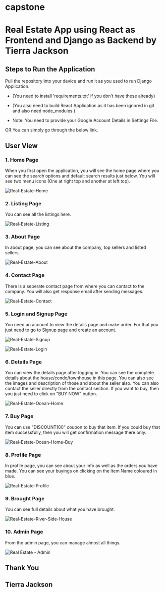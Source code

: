 # capstone

# Real Estate App using React as Frontend and Django as Backend by Tierra Jackson

## Steps to Run the Application

Pull the repository into your device and run it as you used to run Django Application.

- (You need to install 'requirements.txt' if you don't have these already)

- (You also need to build React Application as it has been ignored in git and also need node_modules.)

- Note: You need to provide your Google Account Details in Settings File.

OR You can simply go through the below link.

## User View

### 1. Home Page

When you first open the application, you will see the home page where you can see the search options and default search results just below. You will see two menu icons (One at right top and another at left top).

![Real-Estate-Home](https://github.com/LadyHazle2010/capstone/blob/main/images/Home.png)

### 2. Listing Page

You can see all the listings here.

![Real-Estate-Listing](https://github.com/LadyHazle2010/capstone/blob/main/images/Listing.png)

### 3. About Page

In about page, you can see about the company, top sellers and listed sellers.

![Real-Estate-About](https://github.com/LadyHazle2010/capstone/blob/main/images/About.png)

### 4. Contact Page

There is a seperate contact page from where you can contact to the company. You will also get response email after sending messages.

![Real-Estate-Contact](https://github.com/LadyHazle2010/capstone/blob/main/images/Contact.png)

### 5. Login and Signup Page

You need an account to view the details page and make order. For that you just need to go to Signup page and create an account.

![Real-Estate-Signup](https://github.com/LadyHazle2010/capstone/blob/main/images/Signup.png)

![Real-Estate-Login](https://github.com/LadyHazle2010/capstone/blob/main/images/Login.png)

### 6. Details Page

You can view the details page after logging in. You can see the complete details about the house/condo/townhouse in this page. You can also see the images and description of those and about the seller also. You can also contact the seller directly from the contact section.
If you want to buy, then you just need to click on "BUY NOW" button.

![Real-Estate-Ocean-Home](https://github.com/LadyHazle2010/capstone/blob/main/images/Detail.png)

### 7. Buy Page

You can use "DISCOUNT100" coupon to buy that item. If you could buy that item successfully, then you will get confirmation message there only.

![Real-Estate-Ocean-Home-Buy](https://github.com/LadyHazle2010/capstone/blob/main/images/Buy.png)

### 8. Profile Page

In profile page, you can see about your info as well as the orders you have made. You can see your buyings on clicking on the Item Name coloured in blue.

![Real-Estate-Profile](https://github.com/LadyHazle2010/capstone/blob/main/images/Profile.png)

### 9. Brought Page

You can see full details about what you have brought.

![Real-Estate-River-Side-House](https://github.com/LadyHazle2010/capstone/blob/main/images/Brought.png)

### 10. Admin Page

From the admin page, you can manage almost all things.

![Real Estate - Admin](https://github.com/LadyHazle2010/capstone/blob/main/images/Admin.png)

## Thank You

## Tierra Jackson
